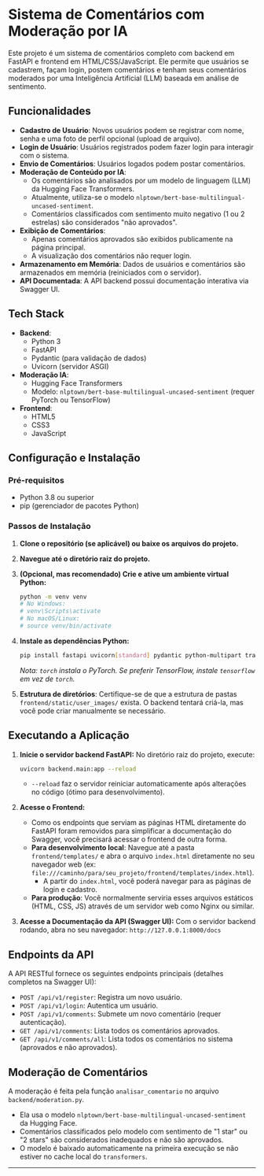 # Sistema de Comentários com Moderação por IA

Este projeto é um sistema de comentários completo com backend em FastAPI e frontend em HTML/CSS/JavaScript. Ele permite que usuários se cadastrem, façam login, postem comentários e tenham seus comentários moderados por uma Inteligência Artificial (LLM) baseada em análise de sentimento.

## Funcionalidades

* **Cadastro de Usuário**: Novos usuários podem se registrar com nome, senha e uma foto de perfil opcional (upload de arquivo).
* **Login de Usuário**: Usuários registrados podem fazer login para interagir com o sistema.
* **Envio de Comentários**: Usuários logados podem postar comentários.
* **Moderação de Conteúdo por IA**:
    * Os comentários são analisados por um modelo de linguagem (LLM) da Hugging Face Transformers.
    * Atualmente, utiliza-se o modelo `nlptown/bert-base-multilingual-uncased-sentiment`.
    * Comentários classificados com sentimento muito negativo (1 ou 2 estrelas) são considerados "não aprovados".
* **Exibição de Comentários**:
    * Apenas comentários aprovados são exibidos publicamente na página principal.
    * A visualização dos comentários não requer login.
* **Armazenamento em Memória**: Dados de usuários e comentários são armazenados em memória (reiniciados com o servidor).
* **API Documentada**: A API backend possui documentação interativa via Swagger UI.

## Tech Stack

* **Backend**:
    * Python 3
    * FastAPI
    * Pydantic (para validação de dados)
    * Uvicorn (servidor ASGI)
* **Moderação IA**:
    * Hugging Face Transformers
    * Modelo: `nlptown/bert-base-multilingual-uncased-sentiment` (requer PyTorch ou TensorFlow)
* **Frontend**:
    * HTML5
    * CSS3
    * JavaScript

## Configuração e Instalação

### Pré-requisitos

* Python 3.8 ou superior
* pip (gerenciador de pacotes Python)

### Passos de Instalação

1.  **Clone o repositório (se aplicável) ou baixe os arquivos do projeto.**

2.  **Navegue até o diretório raiz do projeto.**

3.  **(Opcional, mas recomendado) Crie e ative um ambiente virtual Python:**
    ```bash
    python -m venv venv
    # No Windows:
    # venv\Scripts\activate
    # No macOS/Linux:
    # source venv/bin/activate
    ```

4.  **Instale as dependências Python:**
    ```bash
    pip install fastapi uvicorn[standard] pydantic python-multipart transformers torch
    ```
    *Nota: `torch` instala o PyTorch. Se preferir TensorFlow, instale `tensorflow` em vez de `torch`.*

5.  **Estrutura de diretórios**: Certifique-se de que a estrutura de pastas `frontend/static/user_images/` exista. O backend tentará criá-la, mas você pode criar manualmente se necessário.

## Executando a Aplicação

1.  **Inicie o servidor backend FastAPI:**
    No diretório raiz do projeto, execute:
    ```bash
    uvicorn backend.main:app --reload
    ```
    * `--reload` faz o servidor reiniciar automaticamente após alterações no código (ótimo para desenvolvimento).

2.  **Acesse o Frontend:**
    * Como os endpoints que serviam as páginas HTML diretamente do FastAPI foram removidos para simplificar a documentação do Swagger, você precisará acessar o frontend de outra forma.
    * **Para desenvolvimento local**: Navegue até a pasta `frontend/templates/` e abra o arquivo `index.html` diretamente no seu navegador web (ex: `file:///caminho/para/seu_projeto/frontend/templates/index.html`).
        * A partir do `index.html`, você poderá navegar para as páginas de login e cadastro.
    * **Para produção**: Você normalmente serviria esses arquivos estáticos (HTML, CSS, JS) através de um servidor web como Nginx ou similar.

3.  **Acesse a Documentação da API (Swagger UI):**
    Com o servidor backend rodando, abra no seu navegador:
    `http://127.0.0.1:8000/docs`

## Endpoints da API

A API RESTful fornece os seguintes endpoints principais (detalhes completos na Swagger UI):

* `POST /api/v1/register`: Registra um novo usuário.
* `POST /api/v1/login`: Autentica um usuário.
* `POST /api/v1/comments`: Submete um novo comentário (requer autenticação).
* `GET /api/v1/comments`: Lista todos os comentários aprovados.
* `GET /api/v1/comments/all`: Lista todos os comentários no sistema (aprovados e não aprovados).

## Moderação de Comentários

A moderação é feita pela função `analisar_comentario` no arquivo `backend/moderation.py`.
* Ela usa o modelo `nlptown/bert-base-multilingual-uncased-sentiment` da Hugging Face.
* Comentários classificados pelo modelo com sentimento de "1 star" ou "2 stars" são considerados inadequados e não são aprovados.
* O modelo é baixado automaticamente na primeira execução se não estiver no cache local do `transformers`.

---